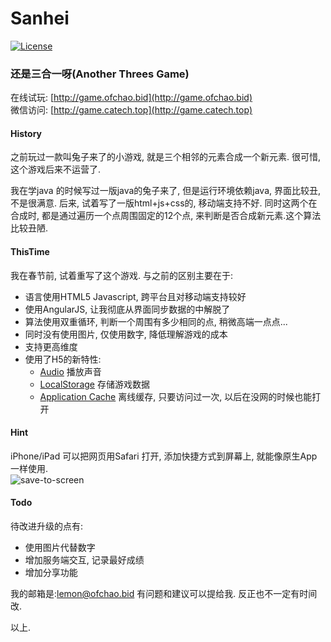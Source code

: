 # Sanhei
[![License](https://img.shields.io/badge/license-BSD-blue.svg)](LICENSE)
### 还是三合一呀(Another Threes Game)

在线试玩: [http://game.ofchao.bid](http://game.ofchao.bid)<br>
微信访问: [http://game.catech.top](http://game.catech.top)

#### History
之前玩过一款叫兔子来了的小游戏, 就是三个相邻的元素合成一个新元素.
很可惜, 这个游戏后来不运营了.

我在学java 的时候写过一版java的兔子来了, 但是运行环境依赖java, 界面比较丑, 不是很满意.
后来, 试着写了一版html+js+css的, 移动端支持不好.
同时这两个在合成时, 都是通过遍历一个点周围固定的12个点, 来判断是否合成新元素.这个算法比较丑陋.

#### ThisTime
我在春节前, 试着重写了这个游戏. 与之前的区别主要在于:<br>
 - 语言使用HTML5 Javascript, 跨平台且对移动端支持较好
 - 使用AngularJS, 让我彻底从界面同步数据的中解脱了
 - 算法使用双重循环, 判断一个周围有多少相同的点, 稍微高端一点点...
 - 同时没有使用图片, 仅使用数字, 降低理解游戏的成本
 - 支持更高维度
 - 使用了H5的新特性:
    - [Audio](http://www.runoob.com/html/html5-audio.html) 播放声音
    - [LocalStorage](http://www.runoob.com/html/html5-webstorage.html) 存储游戏数据
    - [Application Cache](http://www.runoob.com/html/html5-app-cache.html) 离线缓存, 只要访问过一次, 以后在没网的时候也能打开

#### Hint
iPhone/iPad 可以把网页用Safari 打开, 添加快捷方式到屏幕上, 就能像原生App一样使用.<br>
![save-to-screen][1]

#### Todo
待改进升级的点有:
 - 使用图片代替数字
 - 增加服务端交互, 记录最好成绩
 - 增加分享功能

我的邮箱是:lemon@ofchao.bid
有问题和建议可以提给我. 反正也不一定有时间改.

以上.

[1]: http://game.ofchao.bid/sanhei/rm.pic/save-to-screen.min.jpg